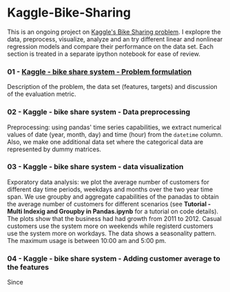 # Kaggle-Bike-Sharing
This is an ongoing project on [Kaggle's Bike Sharing problem](https://www.kaggle.com/c/bike-sharing-demand). I explopre the data, preprocess, visualize, analyze and an try different linear and nonlinear regression models and compare their performance on the data set. Each section is treated in a separate ipython notebook for ease of review.

### 01 - [Kaggle - bike share system -  Problem formulation](Kaggle-Bike-Sharing/blob/master/01%20-%20Kaggle%20-%20bike%20share%20system%20-%20problem%20formulation.ipynb)
Description of the problem, the data set (features, targets) and discussion of the evaluation metric.

### 02 - Kaggle - bike share system - Data preprocessing
Preprocessing: using pandas' time series capabilities, we extract numerical values of date (year, month, day) and time (hour) from the `datetime` column. Also, we make one additional data set where the categorical data are represented by dummy matrices.

### 03 - Kaggle - bike share system - data visualization
Exporatory data analysis: we plot the average number of customers for different day time periods, weekdays and months over the two year time span. We use groupby and aggregate capabilities of the panadas to obtain the average number of customers for different scenarios (see **Tutorial - Multi Indexig and Groupby in Pandas.ipynb** for a tutorial on code details).
The plots show that the business had had growth from 2011 to 2012. Casual customers use the system more on weekends while registerd customers use the system more on workdays. The data shows a seasonality pattern. The maximum usage is between 10:00 am and 5:00 pm. 

### 04 - Kaggle - bike share system - Adding customer average to the features
Since 












